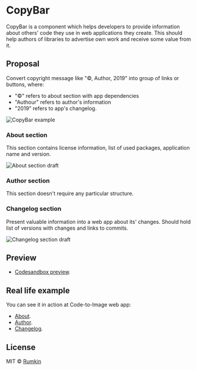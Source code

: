 # CopyBar

CopyBar is a component which helps developers to provide information about others' code they use in web applications they create. This should help authors of libraries to advertise own work and receive some value from it.

## Proposal

Convert copyright message like "©, Author, 2019" into group of links or buttons, where:

* "©" refers to about section with app dependencies
* "Authour" refers to author's information
* "2019" refers to app's changelog.

![CopyBar example](https://thepracticaldev.s3.amazonaws.com/i/25j5e0au5pakaw0yahg3.png)

### About section

This section contains license information, list of used packages, application name and version.

![About section draft](https://thepracticaldev.s3.amazonaws.com/i/d2njp78vp1udldunyj5n.png)

### Author section

This section doesn't require any particular structure.

### Changelog section

Present valuable information into a web app about its' changes. Should hold list of versions with changes and links to commits.

![Changelog section draft](https://thepracticaldev.s3.amazonaws.com/i/ax92refzmreq1ekbq8yb.png)

## Preview

* [Codesandbox preview](https://codesandbox.io/s/interesting-water-srxn7?fontsize=14&view=preview).

## Real life example

You can see it in action at Code-to-Image web app:
* [About](https://code-to-image.now.sh/#copyright).
* [Author](https://code-to-image.now.sh/#author).
* [Changelog](https://code-to-image.now.sh/#changelog).

## License

MIT © [Rumkin](https://rumk.in)
